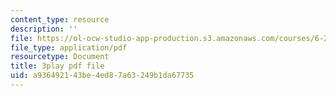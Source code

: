 ```yaml
---
content_type: resource
description: ''
file: https://ol-ocw-studio-app-production.s3.amazonaws.com/courses/6-262-discrete-stochastic-processes-spring-2011/a936492143be4ed87a63249b1da67735_qxaBDDib9_A.pdf
file_type: application/pdf
resourcetype: Document
title: 3play pdf file
uid: a9364921-43be-4ed8-7a63-249b1da67735
---
```

